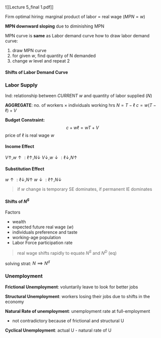 ![[Lecture 5_final 1.pdf]]

Firm optimal hiring:
marginal product of labor = real wage  $(MPN = w)$

**MPN downward sloping** due to diminishing MPN

MPN curve is **same** as Labor demand curve
how to draw labor demand curve:
1) draw MPN curve
2) for given $w$, find quantity of N demanded
3) change $w$ level and repeat 2

#### Shifts of Labor Demand Curve


### Labor Supply
Ind: relationship between *CURRENT* $w$ and quantity of labor supplied $(N)$

**AGGREGATE**: no. of workers $\times$ individuals working hrs
$N = T - \ell$
$c = w(T-\ell)+V$


**Budget Constraint:**
$$
c + w \ell = wT + V
$$
price of $\ell$ is real wage $w$

#### Income Effect
$V \uparrow,w\uparrow: \ell \uparrow, N \downarrow$
$V \downarrow,w\downarrow:\ell \downarrow, N\uparrow$
#### Substitution Effect
$w\uparrow:\ell \downarrow,N\uparrow$
$w\downarrow:\ell \uparrow, N \downarrow$

>if $w$ change is temporary SE dominates, if permanent IE dominates

#### Shifts of $N^S$
Factors
 - wealth 
 - expected future real wage $(w)$
 - individuals preference and taste
 - working-age population
 - Labor Force participation rate

>real wage shifts rapidly to equate $N^S$ and $N^D$ (eq)

solving strat: $N \implies N^d$
### Unemployment

**Frictional Unemployment**: voluntarily leave to look for better jobs

**Structural Unemployment**: workers losing their jobs due to shifts in the economy

**Natural Rate of unemployment**: unemployment rate at full-employment
- not contradictory because of frictional and structural U

**Cyclical Unemployment**: actual U - natural rate of U